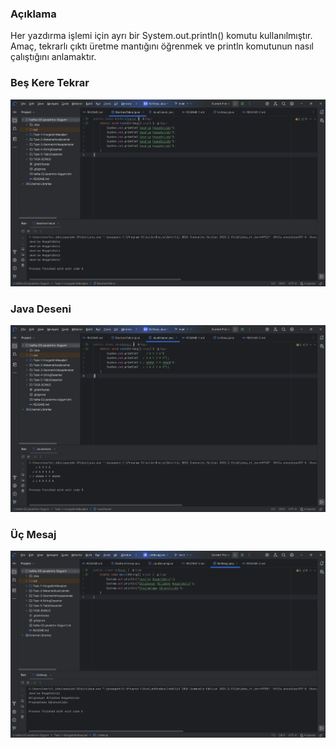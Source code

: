 ### Açıklama
Her yazdırma işlemi için ayrı bir System.out.println() komutu kullanılmıştır.
Amaç, tekrarlı çıktı üretme mantığını öğrenmek ve println komutunun nasıl çalıştığını anlamaktır.

### Beş Kere Tekrar
![](media/BesKereTekrar.png)

### Java Deseni
![](media/JavaDeseni.png)

### Üç Mesaj
![](media/UcMesaj.png)